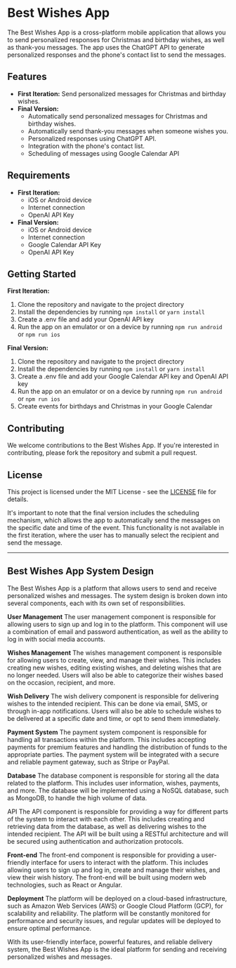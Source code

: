 # Best Wishes App

The Best Wishes App is a cross-platform mobile application that allows you to send personalized responses for Christmas and birthday wishes, as well as thank-you messages. The app uses the ChatGPT API to generate personalized responses and the phone's contact list to send the messages. 

## Features

- **First Iteration:** Send personalized messages for Christmas and birthday wishes.
- **Final Version:**
  - Automatically send personalized messages for Christmas and birthday wishes.
  - Automatically send thank-you messages when someone wishes you.
  - Personalized responses using ChatGPT API.
  - Integration with the phone's contact list.
  - Scheduling of messages using Google Calendar API

## Requirements

- **First Iteration:** 
  - iOS or Android device
  - Internet connection
  - OpenAI API Key
- **Final Version:**
  - iOS or Android device
  - Internet connection
  - Google Calendar API Key
  - OpenAI API Key

## Getting Started

**First Iteration:**
1. Clone the repository and navigate to the project directory
2. Install the dependencies by running `npm install` or `yarn install`
3. Create a .env file and add your OpenAI API key
4. Run the app on an emulator or on a device by running `npm run android` or `npm run ios`

**Final Version:**
1. Clone the repository and navigate to the project directory
2. Install the dependencies by running `npm install` or `yarn install`
3. Create a .env file and add your Google Calendar API key and OpenAI API key
4. Run the app on an emulator or on a device by running `npm run android` or `npm run ios`
5. Create events for birthdays and Christmas in your Google Calendar

## Contributing

We welcome contributions to the Best Wishes App. If you're interested in contributing, please fork the repository and submit a pull request.

## License

This project is licensed under the MIT License - see the [LICENSE](LICENSE) file for details.

It's important to note that the final version includes the scheduling mechanism, which allows the app to automatically send the messages on the specific date and time of the event. This functionality is not available in the first iteration, where the user has to manually select the recipient and send the message.

________________________________________

## Best Wishes App System Design ##
The Best Wishes App is a platform that allows users to send and receive personalized wishes and messages. The system design is broken down into several components, each with its own set of responsibilities.

**User Management**
The user management component is responsible for allowing users to sign up and log in to the platform. This component will use a combination of email and password authentication, as well as the ability to log in with social media accounts.

**Wishes Management**
The wishes management component is responsible for allowing users to create, view, and manage their wishes. This includes creating new wishes, editing existing wishes, and deleting wishes that are no longer needed. Users will also be able to categorize their wishes based on the occasion, recipient, and more.

**Wish Delivery**
The wish delivery component is responsible for delivering wishes to the intended recipient. This can be done via email, SMS, or through in-app notifications. Users will also be able to schedule wishes to be delivered at a specific date and time, or opt to send them immediately.

**Payment System**
The payment system component is responsible for handling all transactions within the platform. This includes accepting payments for premium features and handling the distribution of funds to the appropriate parties. The payment system will be integrated with a secure and reliable payment gateway, such as Stripe or PayPal.

**Database**
The database component is responsible for storing all the data related to the platform. This includes user information, wishes, payments, and more. The database will be implemented using a NoSQL database, such as MongoDB, to handle the high volume of data.

API
The API component is responsible for providing a way for different parts of the system to interact with each other. This includes creating and retrieving data from the database, as well as delivering wishes to the intended recipient. The API will be built using a RESTful architecture and will be secured using authentication and authorization protocols.

**Front-end**
The front-end component is responsible for providing a user-friendly interface for users to interact with the platform. This includes allowing users to sign up and log in, create and manage their wishes, and view their wish history. The front-end will be built using modern web technologies, such as React or Angular.

**Deployment**
The platform will be deployed on a cloud-based infrastructure, such as Amazon Web Services (AWS) or Google Cloud Platform (GCP), for scalability and reliability. The platform will be constantly monitored for performance and security issues, and regular updates will be deployed to ensure optimal performance.

With its user-friendly interface, powerful features, and reliable delivery system, the Best Wishes App is the ideal platform for sending and receiving personalized wishes and messages.